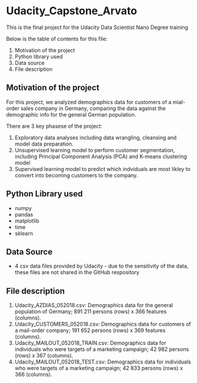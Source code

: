 # Udacity_Capstone_Arvato
This is the final project for the Udacity Data Scientist Nano Degree training 

Below is the table of contents for this file: 
1. Motivation of the project
2. Python library used
3. Data source
4. File description


## Motivation of the project 

For this project, we analyzed demographics data for customers of a mial-order sales company in Germany, comparing the data against the demographic info for the general German population. 

There are 3 key phasese of the project: 
1. Exploratory data analyses including data wrangling, cleansing and model data preparation. 
2. Unsupervised learning model to perform customer segmentation, including Principal Component Analysis (PCA) and K-means clustering model 
3. Supervised learning model to predict which indviduals are most likley to convert into becoming customers to the company. 

## Python Library used
- numpy
- pandas
- matplotlib
- time
- sklearn

## Data Source
- 4 csv data files provided by Udacity - due to the sensitivity of the data, these files are not shared in the GitHub respository

## File description 
1. Udacity_AZDIAS_052018.csv: Demographics data for the general population of Germany; 891 211 persons (rows) x 366 features (columns).
2. Udacity_CUSTOMERS_052018.csv: Demographics data for customers of a mail-order company; 191 652 persons (rows) x 369 features (columns).
3. Udacity_MAILOUT_052018_TRAIN.csv: Demographics data for individuals who were targets of a marketing campaign; 42 982 persons (rows) x 367 (columns).
4. Udacity_MAILOUT_052018_TEST.csv: Demographics data for individuals who were targets of a marketing campaign; 42 833 persons (rows) x 366 (columns).

